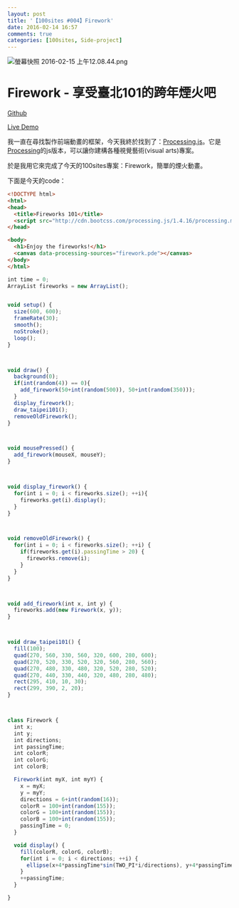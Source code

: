 ```yaml
---
layout: post
title: '【100sites #004】Firework'
date: 2016-02-14 16:57
comments: true
categories: [100sites, Side-project]
---
```

![螢幕快照 2016-02-15 上午12.08.44.png](http://user-image.logdown.io/user/16613/blog/15900/post/510225/w5nnd5FTnqrL6i91fdwh_%E8%9E%A2%E5%B9%95%E5%BF%AB%E7%85%A7%202016-02-15%20%E4%B8%8A%E5%8D%8812.08.44.png)

# Firework - 享受臺北101的跨年煙火吧

[Github](https://github.com/Kamigami55/100sites/tree/gh-pages/004_Firework)

[Live Demo](http://kamigami55.github.io/100sites/004_Firework/)

我一直在尋找製作前端動畫的框架，今天我終於找到了：[Processing.js](http://processingjs.org)。它是[Processing](https://processing.org)的js版本，可以讓你建構各種視覺藝術(visual arts)專案。

於是我用它來完成了今天的100sites專案：Firework，簡單的煙火動畫。

<!-- more -->

下面是今天的code：

``` html index.html
<!DOCTYPE html>
<html>
<head>
  <title>Fireworks 101</title>
  <script src="http://cdn.bootcss.com/processing.js/1.4.16/processing.min.js"></script>
</head>

<body>
  <h1>Enjoy the fireworks!</h1>
  <canvas data-processing-sources="firework.pde"></canvas>
</body>
</html>
```

``` javascript firework.pde
int time = 0;
ArrayList fireworks = new ArrayList();


void setup() {
  size(600, 600);
  frameRate(30);
  smooth();
  noStroke();
  loop();
}



void draw() {
  background(0);
  if(int(random(4)) == 0){
    add_firework(50+int(random(500)), 50+int(random(350)));
  }
  display_firework();
  draw_taipei101();
  removeOldFirework();
}



void mousePressed() {
  add_firework(mouseX, mouseY);
}



void display_firework() {
  for(int i = 0; i < fireworks.size(); ++i){
    fireworks.get(i).display();
  }
}



void removeOldFirework() {
  for(int i = 0; i < fireworks.size(); ++i) {
    if(fireworks.get(i).passingTime > 20) {
      fireworks.remove(i);
    }
  }
}



void add_firework(int x, int y) {
  fireworks.add(new Firework(x, y));
}



void draw_taipei101() {
  fill(100);
  quad(270, 560, 330, 560, 320, 600, 280, 600);
  quad(270, 520, 330, 520, 320, 560, 280, 560);
  quad(270, 480, 330, 480, 320, 520, 280, 520);
  quad(270, 440, 330, 440, 320, 480, 280, 480);
  rect(295, 410, 10, 30);
  rect(299, 390, 2, 20);
}



class Firework {
  int x;
  int y;
  int directions;
  int passingTime;
  int colorR;
  int colorG;
  int colorB;

  Firework(int myX, int myY) {
    x = myX;
    y = myY;
    directions = 6+int(random(16));
    colorR = 100+int(random(155));
    colorG = 100+int(random(155));
    colorB = 100+int(random(155));
    passingTime = 0;
  }

  void display() {
    fill(colorR, colorG, colorB);
    for(int i = 0; i < directions; ++i) {
      ellipse(x+4*passingTime*sin(TWO_PI*i/directions), y+4*passingTime*cos(TWO_PI*i/directions), 7, 7);
    }
    ++passingTime;
  }

}
```